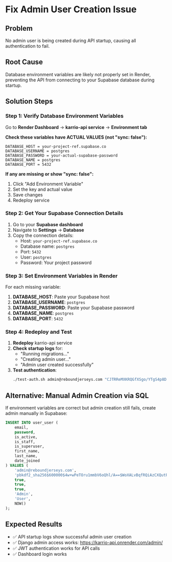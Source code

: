 # Fix Admin User Creation Issue

## Problem
No admin user is being created during API startup, causing all authentication to fail.

## Root Cause
Database environment variables are likely not properly set in Render, preventing the API from connecting to your Supabase database during startup.

## Solution Steps

### Step 1: Verify Database Environment Variables
Go to **Render Dashboard** → **karrio-api service** → **Environment tab**

**Check these variables have ACTUAL VALUES (not "sync: false"):**

```
DATABASE_HOST = your-project-ref.supabase.co
DATABASE_USERNAME = postgres
DATABASE_PASSWORD = your-actual-supabase-password
DATABASE_NAME = postgres  
DATABASE_PORT = 5432
```

**If any are missing or show "sync: false":**
1. Click "Add Environment Variable"
2. Set the key and actual value
3. Save changes
4. Redeploy service

### Step 2: Get Your Supabase Connection Details
1. Go to your **Supabase dashboard**
2. Navigate to **Settings** → **Database**
3. Copy the connection details:
   - Host: `your-project-ref.supabase.co`
   - Database name: `postgres`
   - Port: `5432`
   - User: `postgres`
   - Password: Your project password

### Step 3: Set Environment Variables in Render
For each missing variable:
1. **DATABASE_HOST**: Paste your Supabase host
2. **DATABASE_USERNAME**: `postgres`
3. **DATABASE_PASSWORD**: Paste your Supabase password  
4. **DATABASE_NAME**: `postgres`
5. **DATABASE_PORT**: `5432`

### Step 4: Redeploy and Test
1. **Redeploy** karrio-api service
2. **Check startup logs** for:
   - "Running migrations..."
   - "Creating admin user..."
   - "Admin user created successfully"
3. **Test authentication**:
   ```bash
   ./test-auth.sh admin@reboundjerseys.com "CJTRReMXKRQGfXSgo/YTgS4p8DtIj9ggZlBW1pHTmzc="
   ```

## Alternative: Manual Admin Creation via SQL

If environment variables are correct but admin creation still fails, create admin manually in Supabase:

```sql
INSERT INTO user_user (
    email, 
    password, 
    is_active, 
    is_staff, 
    is_superuser, 
    first_name,
    last_name,
    date_joined
) VALUES (
    'admin@reboundjerseys.com',
    'pbkdf2_sha256$600000$4w+wPeTOru1mmbV6oQhl/A==$WoXALvBqfRQiAzCXQutPZCRYWJGD4k+CK2/1sJC2uYE=',
    true,
    true, 
    true,
    'Admin',
    'User',
    NOW()
);
```

## Expected Results
- ✅ API startup logs show successful admin user creation
- ✅ Django admin access works: https://karrio-api.onrender.com/admin/  
- ✅ JWT authentication works for API calls
- ✅ Dashboard login works
